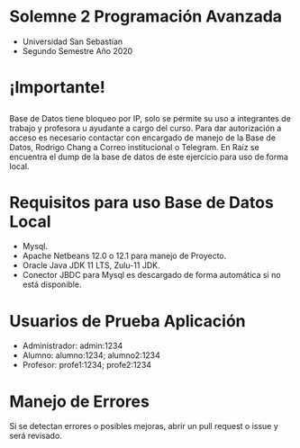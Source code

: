 # Solemne 2 Programación Avanzada
- Universidad San Sebastían
- Segundo Semestre Año 2020

# ¡Importante!
##
Base de Datos tiene bloqueo por IP, solo se permite su uso a integrantes de trabajo y profesora u ayudante a cargo del curso.
Para dar autorización a acceso es necesario contactar con encargado de manejo de la Base de Datos, Rodrigo Chang a Correo institucional o Telegram. 
En Raíz se encuentra el dump de la base de datos de este ejercicio para uso de forma local.

# Requisitos para uso Base de Datos Local
* Mysql.
* Apache Netbeans 12.0 o 12.1 para manejo de Proyecto.
* Oracle Java JDK 11 LTS, Zulu-11 JDK.
* Conector JBDC para Mysql es descargado de forma automática si no está disponible.

# Usuarios de Prueba Aplicación
- Administrador: admin:1234
- Alumno: alumno:1234; alumno2:1234
- Profesor: profe1:1234; profe2:1234
# Manejo de Errores
Si se detectan errores o posibles mejoras, abrir un pull request o issue y será revisado.